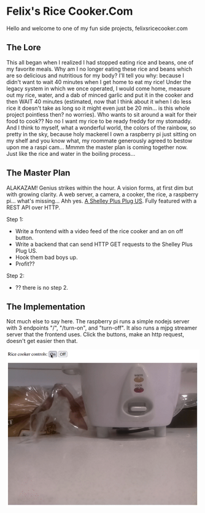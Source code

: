 # Felix's Rice Cooker.Com

Hello and welcome to one of my fun side projects, felixsricecooker.com

## The Lore
This all began when I realized I had stopped eating rice and beans, one of my favorite meals. Why am I no longer eating these rice and beans which are so delicious and nutritious for my body? I'll tell you why: because I didn't want to wait 40 minutes when I get home to eat my rice! Under the legacy system in which we once operated, I would come home, measure out my rice, water, and a dab of minced garlic and put it in the cooker and then WAIT 40 minutes (estimated, now that I think about it when I do less rice it doesn't take as long so it might even just be 20 min... is this whole project pointless then? no worries). Who wants to sit around a wait for their food to cook?? No no I want my rice to be ready freddy for my stomaddy. And I think to myself, what a wonderful world, the colors of the rainbow, so pretty in the sky, because holy mackerel I own a raspberry pi just sitting on my shelf and you know what, my roommate generously agreed to bestow upon me a raspi cam... Mmmm the master plan is coming together now. Just like the rice and water in the boiling process...

## The Master Plan
ALAKAZAM! Genius strikes within the hour. A vision forms, at first dim but with growing clarity. A web server, a camera, a cooker, the rice, a raspberry pi... what's missing... Ahh yes. [A Shelley Plus Plug US](https://www.amazon.com/Shelly-Plus-Plug-US-Parent/dp/B0CCTD35LQ). Fully featured with a REST API over HTTP.

Step 1:
- Write a frontend with a video feed of the rice cooker and an on off button.
- Write a backend that can send HTTP GET requests to the Shelley Plus Plug US.
- Hook them bad boys up.
- Profit??

Step 2:
- ?? there is no step 2.

## The Implementation
Not much else to say here. The raspberry pi runs a simple nodejs server with 3 endpoints "/", "/turn-on", and "turn-off". It also runs a mjpg streamer server that the frontend uses. Click the buttons, make an http request, doesn't get easier then that.

![demo gif](https://github.com/Flixnore/felixs-rice-cooker-com/blob/main/demo.gif?raw=true)

